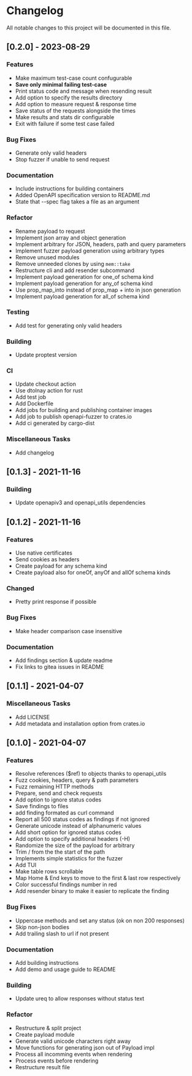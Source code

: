 # Changelog

All notable changes to this project will be documented in this file.

## [0.2.0] - 2023-08-29

### Features

- Make maximum test-case count confugurable
- **Save only minimal failing test-case**
- Print status code and message when resending result
- Add option to specify the results directory
- Add option to measure request & response time
- Save status of the requests alongside the times
- Make results and stats dir configurable
- Exit with failure if some test case failed

### Bug Fixes

- Generate only valid headers
- Stop fuzzer if unable to send request

### Documentation

- Include instructions for building containers
- Added OpenAPI specification version to README.md
- State that --spec flag takes a file as an argument

### Refactor

- Rename payload to request
- Implement json array and object generation
- Implement arbitrary for JSON, headers, path and query parameters
- Implement fuzzer payload generation using arbitrary types
- Remove unused modules
- Remove unneeded clones by using `mem::take`
- Restructure cli and add resender subcommand
- Implement payload generation for one_of schema kind
- Implement payload generation for any_of schema kind
- Use prop_map_into instead of prop_map + into in json generation
- Implement payload generation for all_of schema kind

### Testing

- Add test for generating only valid headers

### Building

- Update proptest version

### CI

- Update checkout action
- Use dtolnay action for rust
- Add test job
- Add Dockerfile
- Add jobs for building and publishing container images
- Add job to publish openapi-fuzzer to crates.io
- Add ci generated by cargo-dist

### Miscellaneous Tasks

- Add changelog

## [0.1.3] - 2021-11-16

### Building

- Update openapiv3 and openapi_utils dependencies

## [0.1.2] - 2021-11-16

### Features

- Use native certificates
- Send cookies as headers
- Create payload for any schema kind
- Create payload also for oneOf, anyOf and allOf schema kinds

### Changed

- Pretty print response if possible

### Bug Fixes

- Make header comparison case insensitive

### Documentation

- Add findings section & update readme
- Fix links to gitea issues in README

## [0.1.1] - 2021-04-07

### Miscellaneous Tasks

- Add LICENSE
- Add metadata and installation option from crates.io

## [0.1.0] - 2021-04-07

### Features

- Resolve references ($ref) to objects thanks to openapi_utils
- Fuzz cookies, headers, query & path parameters
- Fuzz remaining HTTP methods
- Prepare, send and check requests
- Add option to ignore status codes
- Save findings to files
- add finding formated as curl command
- Report all 500 status codes as findings if not ignored
- Generate unicode instead of alphanumeric values
- Add short option for ignored status codes
- Add option to specify additional headers (-H)
- Randomize the size of the payload for arbitrary
- Trim / from the the start of the path
- Implements simple statistics for the fuzzer
- Add TUI
- Make table rows scrollable
- Map Home & End keys to move to the first & last row respectively
- Color successful findings number in red
- Add resender binary to make it easier to replicate the finding

### Bug Fixes

- Uppercase methods and set any status (ok on non 200 responses)
- Skip non-json bodies
- Add trailing slash to url if not present

### Documentation

- Add building instructions
- Add demo and usage guide to README

### Building

- Update ureq to allow responses without status text

### Refactor

- Restructure & split project
- Create payload module
- Generate valid unicode characters right away
- Move functions for generating json out of Payload impl
- Process all incomming events when rendering
- Process events before rendering
- Restructure result file

